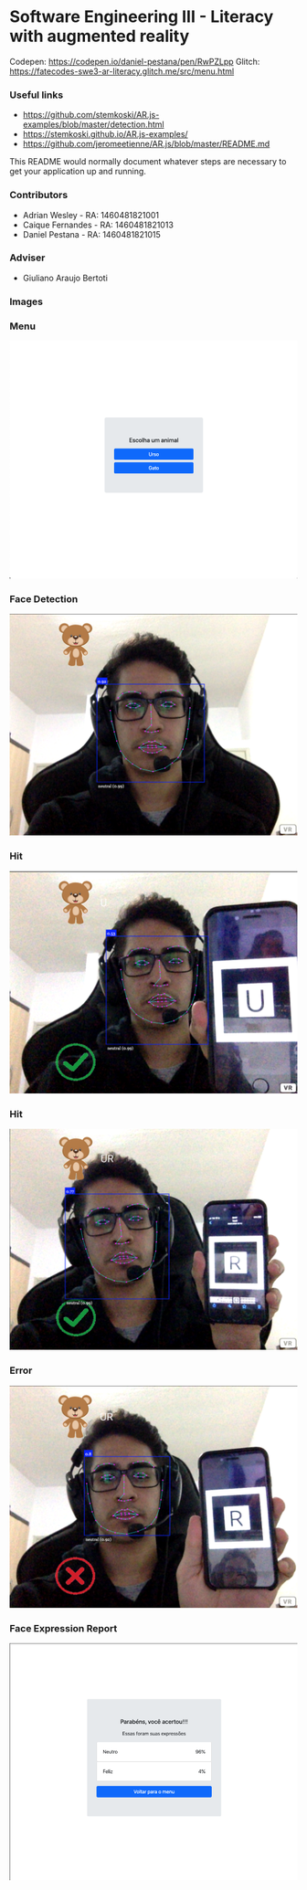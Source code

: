 # Software Engineering III - Literacy with augmented reality  #

Codepen: https://codepen.io/daniel-pestana/pen/RwPZLpp
Glitch: https://fatecodes-swe3-ar-literacy.glitch.me/src/menu.html

### Useful links
- https://github.com/stemkoski/AR.js-examples/blob/master/detection.html 
- https://stemkoski.github.io/AR.js-examples/ 
- https://github.com/jeromeetienne/AR.js/blob/master/README.md 

This README would normally document whatever steps are necessary to get your application up and running.

### Contributors ###

* Adrian Wesley - RA: 1460481821001
* Caique Fernandes - RA: 1460481821013
* Daniel Pestana - RA: 1460481821015

### Adviser ###

* Giuliano Araujo Bertoti

### Images ###
### Menu ###
![Menu](https://github.com/fatecodes/swe3-ar-literacy/blob/master/src/images/1.png?raw=true)
### Face Detection ###
![Menu](https://github.com/fatecodes/swe3-ar-literacy/blob/master/src/images/2.png?raw=true)
### Hit ###
![Menu](https://github.com/fatecodes/swe3-ar-literacy/blob/master/src/images/3.png?raw=true)
### Hit ###
![Menu](https://github.com/fatecodes/swe3-ar-literacy/blob/master/src/images/4.png?raw=true)
### Error ###
![Menu](https://github.com/fatecodes/swe3-ar-literacy/blob/master/src/images/5.png?raw=true)
### Face Expression Report ###
![Menu](https://github.com/fatecodes/swe3-ar-literacy/blob/master/src/images/6.png?raw=true)